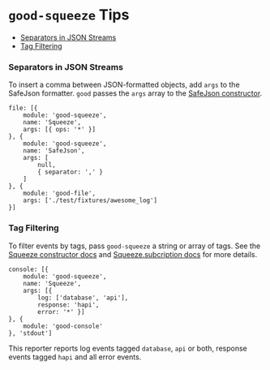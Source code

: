 # `good-squeeze` Tips

- [Separators in JSON Streams](#Separators-in-JSON-streams)
- [Tag Filtering](#Tag-Filtering)

### Separators in JSON Streams

To insert a comma between JSON-formatted objects, add `args` to the SafeJson formatter. `good` passes the `args` array to the [SafeJson constructor](https://github.com/hapijs/good-squeeze#safejsonoptions-stringify).

```
file: [{
    module: 'good-squeeze',
    name: 'Squeeze',
    args: [{ ops: '*' }]
}, {
    module: 'good-squeeze',
    name: 'SafeJson',
    args: [
        null,
        { separator: ',' }
    ]
}, {
    module: 'good-file',
    args: ['./test/fixtures/awesome_log']
}]
```

### Tag Filtering

To filter events by tags, pass `good-squeeze` a string or array of tags. See the [Squeeze constructor docs](https://github.com/hapijs/good-squeeze#squeezeevents-options) and [Squeeze.subcription docs](https://github.com/hapijs/good-squeeze#squeezesubscriptionevents) for more details.

```
console: [{
    module: 'good-squeeze',
    name: 'Squeeze',
    args: [{
        log: ['database', 'api'],
        response: 'hapi',
        error: '*' }]
}, {
    module: 'good-console'
}, 'stdout']
```

This reporter reports log events tagged `database`, `api` or both, response events tagged `hapi` and all error events.